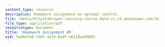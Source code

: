 ```yaml
---
content_type: resource
description: Homework assignment on optimal control.
file: /media/https%3A/open-learning-course-data-rc.s3.amazonaws.com/16-323-principles-of-optimal-control-spring-2008/5e86df482105ab196adfe6128ad30002_assn5.pdf
file_type: application/pdf
resourcetype: Document
title: 'Homework Assignment #5'
uid: 5e86df48-2105-ab19-6adf-e6128ad30002
---
```

